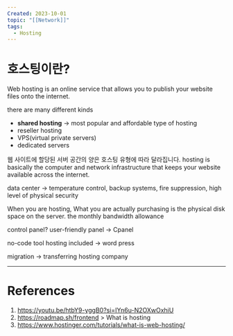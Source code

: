 ```yaml
---
Created: 2023-10-01
topic: "[[Network]]"
tags:
  - Hosting
---
```

# 호스팅이란?
Web hosting is an online service that allows you to publish your website files onto the internet. 

there are many different kinds
- **shared hosting** -> most popular and affordable type of hosting
- reseller hosting
- VPS(virtual private servers)
- dedicated servers

웹 사이트에 할당된 서버 공간의 양은 호스팅 유형에 따라 달라집니다.
hosting is basically the computer and network infrastructure that keeps your website available across the internet. 

data center -> temperature control, backup systems, fire suppression, high level of physical security 

When you are hosting, What you are actually purchasing is the physical disk space on the server. 
the monthly bandwidth allowance 

control panel? user-friendly panel -> Cpanel

no-code tool hosting included -> word press

migration -> transferring hosting company

---
# References
1. https://youtu.be/htbY9-yggB0?si=IYn6u-N2OXwOxhiU
2. https://roadmap.sh/frontend > What is hosting
3. https://www.hostinger.com/tutorials/what-is-web-hosting/